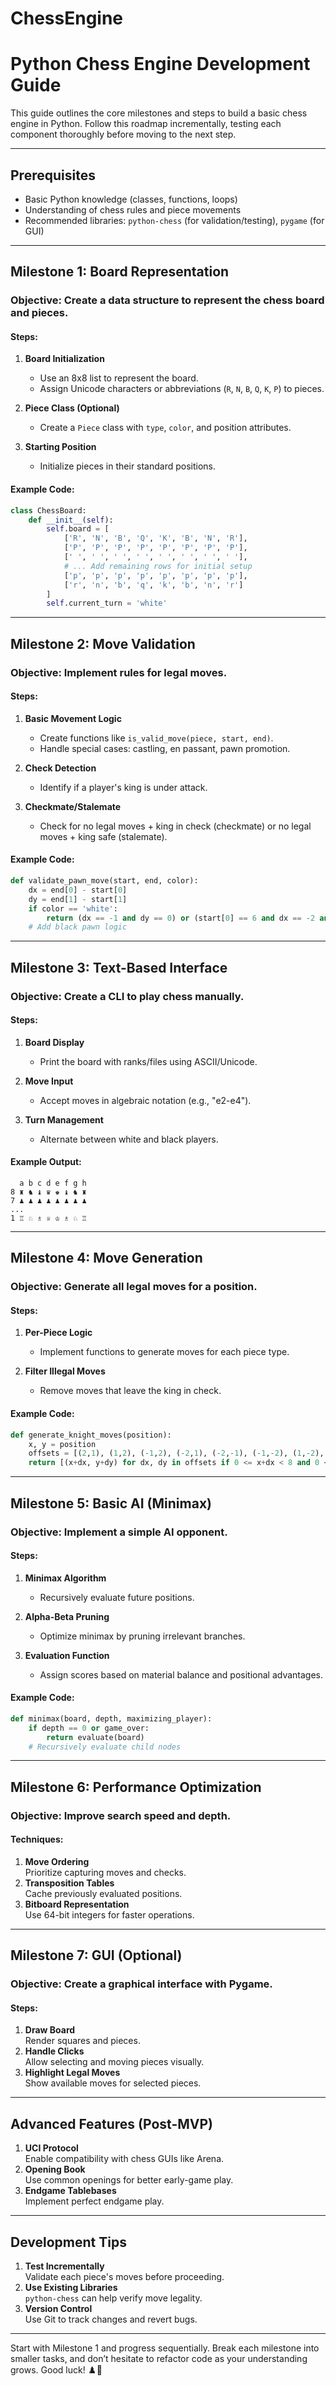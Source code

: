 # ChessEngine
# Python Chess Engine Development Guide

This guide outlines the core milestones and steps to build a basic chess engine in Python. Follow this roadmap incrementally, testing each component thoroughly before moving to the next step.

---

## **Prerequisites**
- Basic Python knowledge (classes, functions, loops)
- Understanding of chess rules and piece movements
- Recommended libraries: `python-chess` (for validation/testing), `pygame` (for GUI)

---

## **Milestone 1: Board Representation**
### Objective: Create a data structure to represent the chess board and pieces.

#### Steps:
1. **Board Initialization**
   - Use an 8x8 list to represent the board.
   - Assign Unicode characters or abbreviations (`R`, `N`, `B`, `Q`, `K`, `P`) to pieces.

2. **Piece Class (Optional)**
   - Create a `Piece` class with `type`, `color`, and position attributes.

3. **Starting Position**
   - Initialize pieces in their standard positions.

#### Example Code:
```python
class ChessBoard:
    def __init__(self):
        self.board = [
            ['R', 'N', 'B', 'Q', 'K', 'B', 'N', 'R'],
            ['P', 'P', 'P', 'P', 'P', 'P', 'P', 'P'],
            [' ', ' ', ' ', ' ', ' ', ' ', ' ', ' '],
            # ... Add remaining rows for initial setup
            ['p', 'p', 'p', 'p', 'p', 'p', 'p', 'p'],
            ['r', 'n', 'b', 'q', 'k', 'b', 'n', 'r']
        ]
        self.current_turn = 'white'
```

---

## **Milestone 2: Move Validation**
### Objective: Implement rules for legal moves.

#### Steps:
1. **Basic Movement Logic**
   - Create functions like `is_valid_move(piece, start, end)`.
   - Handle special cases: castling, en passant, pawn promotion.

2. **Check Detection**
   - Identify if a player's king is under attack.

3. **Checkmate/Stalemate**
   - Check for no legal moves + king in check (checkmate) or no legal moves + king safe (stalemate).

#### Example Code:
```python
def validate_pawn_move(start, end, color):
    dx = end[0] - start[0]
    dy = end[1] - start[1]
    if color == 'white':
        return (dx == -1 and dy == 0) or (start[0] == 6 and dx == -2 and dy == 0)
    # Add black pawn logic
```

---

## **Milestone 3: Text-Based Interface**
### Objective: Create a CLI to play chess manually.

#### Steps:
1. **Board Display**
   - Print the board with ranks/files using ASCII/Unicode.

2. **Move Input**
   - Accept moves in algebraic notation (e.g., "e2-e4").

3. **Turn Management**
   - Alternate between white and black players.

#### Example Output:
```
  a b c d e f g h
8 ♜ ♞ ♝ ♛ ♚ ♝ ♞ ♜
7 ♟ ♟ ♟ ♟ ♟ ♟ ♟ ♟
...
1 ♖ ♘ ♗ ♕ ♔ ♗ ♘ ♖
```

---

## **Milestone 4: Move Generation**
### Objective: Generate all legal moves for a position.

#### Steps:
1. **Per-Piece Logic**
   - Implement functions to generate moves for each piece type.

2. **Filter Illegal Moves**
   - Remove moves that leave the king in check.

#### Example Code:
```python
def generate_knight_moves(position):
    x, y = position
    offsets = [(2,1), (1,2), (-1,2), (-2,1), (-2,-1), (-1,-2), (1,-2), (2,-1)]
    return [(x+dx, y+dy) for dx, dy in offsets if 0 <= x+dx < 8 and 0 <= y+dy < 8]
```

---

## **Milestone 5: Basic AI (Minimax)**
### Objective: Implement a simple AI opponent.

#### Steps:
1. **Minimax Algorithm**
   - Recursively evaluate future positions.

2. **Alpha-Beta Pruning**
   - Optimize minimax by pruning irrelevant branches.

3. **Evaluation Function**
   - Assign scores based on material balance and positional advantages.

#### Example Code:
```python
def minimax(board, depth, maximizing_player):
    if depth == 0 or game_over:
        return evaluate(board)
    # Recursively evaluate child nodes
```

---

## **Milestone 6: Performance Optimization**
### Objective: Improve search speed and depth.

#### Techniques:
1. **Move Ordering**  
   Prioritize capturing moves and checks.
2. **Transposition Tables**  
   Cache previously evaluated positions.
3. **Bitboard Representation**  
   Use 64-bit integers for faster operations.

---

## **Milestone 7: GUI (Optional)**
### Objective: Create a graphical interface with Pygame.

#### Steps:
1. **Draw Board**  
   Render squares and pieces.
2. **Handle Clicks**  
   Allow selecting and moving pieces visually.
3. **Highlight Legal Moves**  
   Show available moves for selected pieces.

---

## **Advanced Features (Post-MVP)**
1. **UCI Protocol**  
   Enable compatibility with chess GUIs like Arena.
2. **Opening Book**  
   Use common openings for better early-game play.
3. **Endgame Tablebases**  
   Implement perfect endgame play.

---

## **Development Tips**
1. **Test Incrementally**  
   Validate each piece's moves before proceeding.
2. **Use Existing Libraries**  
   `python-chess` can help verify move legality.
3. **Version Control**  
   Use Git to track changes and revert bugs.

---

Start with Milestone 1 and progress sequentially. Break each milestone into smaller tasks, and don’t hesitate to refactor code as your understanding grows. Good luck! ♟️🚀
